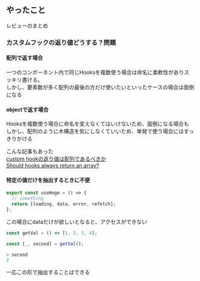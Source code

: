 ## やったこと
レビューのまとめ

### カスタムフックの返り値どうする？問題
#### 配列で返す場合
一つのコンポーネント内で同じHooksを複数使う場合は命名に柔軟性がありスッキリ書ける。  
しかし、要素数が多く配列の最後の方だけ使いたいといったケースの場合は面倒になる

#### objectで返す場合
Hooksを複数使う場合に命名を変えなくてはいけないため、面倒になる場合も  
しかし、配列のように木構造を気にしなくていいため、単発で使う場合にはすっきりかける

こんな記事もあった  
[custom hookの返り値は配列であるべきか](https://blog.ojisan.io/why-hooks-need-array/)  
[Should hooks always return an array?](https://dev.to/theianjones/should-hooks-always-return-an-array--21np)  

#### 特定の値だけを抽出するときに不便
```ts
export const useHoge = () => {
  // something
  return [loading, data, error, refetch];
};
```
この場合にdataだけが欲しいとなると、アクセスができない  

```ts
const getVal = () => [1, 2, 3, 4];

const [_, second] = getVal();
```
```ts
> second
2
```

 一応この形で抽出することはできる  
 
 















